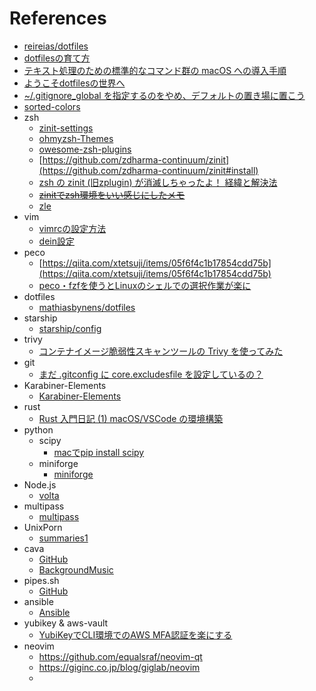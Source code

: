 # References

- [reireias/dotfiles](https://github.com/reireias/dotfiles)
- [dotfilesの育て方](https://qiita.com/reireias/items/b33b5c824a56dc89e1f7)
- [テキスト処理のための標準的なコマンド群の macOS への導入手順](https://qiita.com/eumesy/items/3bb39fc783c8d4863c5f)
- [ようこそdotfilesの世界へ](https://qiita.com/yutkat/items/c6c7584d9795799ee164)
- [~/.gitignore_global を指定するのをやめ、デフォルトの置き場に置こう](https://zenn.dev/qnighy/articles/1a756f2857dc20)
- [sorted-colors](https://enes.in/sorted-colors/)
- zsh
  - [zinit-settings](https://ktrysmt.github.io/blog/switch-zgen-to-zinit/)
  - [ohmyzsh-Themes](https://github.com/ohmyzsh/ohmyzsh/wiki/Themes)
  - [owesome-zsh-plugins](https://github.com/unixorn/awesome-zsh-plugins)
  - [https://github.com/zdharma-continuum/zinit](https://github.com/zdharma-continuum/zinit#install)
  - [zsh の zinit (旧zplugin) が消滅しちゃったよ！ 経緯と解決法](https://qiita.com/taiyodayo/items/c1ebdc863e6baa18ea06)
  - [~~zinitでzsh環境をいい感じにしたメモ~~](https://qiita.com/crossroad0201/items/17270127732dc20fa8b2)
  - [zle](https://dev.classmethod.jp/articles/zsh-zle-introduction/)
- vim
  - [vimrcの設定方法](https://qiita.com/iwaseasahi/items/0b2da68269397906c14c)
  - [dein設定](https://knowledge.sakura.ad.jp/23248/)
- peco
  - [https://qiita.com/xtetsuji/items/05f6f4c1b17854cdd75b](https://qiita.com/xtetsuji/items/05f6f4c1b17854cdd75b)
  - [peco・fzfを使うとLinuxのシェルでの選択作業が楽に](https://www.kwbtblog.com/entry/2019/05/29/023911)
- dotfiles
  - [mathiasbynens/dotfiles](https://github.com/mathiasbynens/dotfiles)
- starship
  - [starship/config](https://starship.rs/config/)
- trivy
  - [コンテナイメージ脆弱性スキャンツールの Trivy を使ってみた](https://d2v.hatenablog.com/entry/2020/12/27/202211)
- git
  - [まだ .gitconfig に core.excludesfile を設定しているの？](https://qiita.com/ueokande/items/e0409219e7c68e4277b9)
- Karabiner-Elements
  - [Karabiner-Elements](https://karabiner-elements.pqrs.org/)
- rust
  - [Rust 入門日記 (1) macOS/VSCode の環境構築](https://chocoby.com/blog/2021/02/13/rust-memo-1)
- python
  - scipy
    - [macでpip install scipy](https://footprints.link/articles/ja/n-machida/pip-install-scipy-on-mac)
  - miniforge
    - [miniforge](https://github.com/conda-forge/miniforge)
- Node.js
  - [volta](https://github.com/volta-cli/volta)
- multipass
  - [multipass](https://qiita.com/notakaos/items/928987623fc61e815363)
- UnixPorn
  - [summaries1](http://neko-mac.blogspot.com/2022/04/unixporn.html)
- cava
  - [GitHub](https://github.com/karlstav/cava)
  - [BackgroundMusic](https://github.com/kyleneideck/BackgroundMusic)
- pipes.sh
  - [GitHub](https://github.com/pipeseroni/pipes.sh)
- ansible
  - [Ansible](https://tech.prog-8.com/entry/2021/12/19/setup-mac-ansible)
- yubikey & aws-vault
  - [YubiKeyでCLI環境でのAWS MFA認証を楽にする](https://zenn.dev/eviry/articles/0f448ab2edc87d)
- neovim
  - https://github.com/equalsraf/neovim-qt
  - https://giginc.co.jp/blog/giglab/neovim
  - 